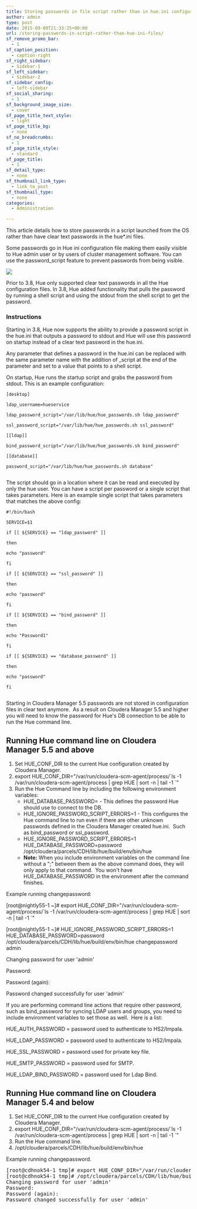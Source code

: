 ```yaml
---
title: Storing passwords in file script rather than in hue.ini configuration
author: admin
type: post
date: 2015-09-09T21:33:25+00:00
url: /storing-passwords-in-script-rather-than-hue-ini-files/
sf_remove_promo_bar:
  - 1
sf_caption_position:
  - caption-right
sf_right_sidebar:
  - Sidebar-1
sf_left_sidebar:
  - Sidebar-2
sf_sidebar_config:
  - left-sidebar
sf_social_sharing:
  - 1
sf_background_image_size:
  - cover
sf_page_title_text_style:
  - light
sf_page_title_bg:
  - none
sf_no_breadcrumbs:
  - 1
sf_page_title_style:
  - standard
sf_page_title:
  - 1
sf_detail_type:
  - none
sf_thumbnail_link_type:
  - link_to_post
sf_thumbnail_type:
  - none
categories:
  - Administration

---
```

This article details how to store passwords in a script launched from the OS rather than have clear text passwords in the hue*.ini files.

Some passwords go in Hue ini configuration file making them easily visible to Hue admin user or by users of cluster management software. You can use the password_script feature to prevent passwords from being visible.

[<img src="https://cdn.gethue.com/uploads/2015/09/hue_password_files.png"  />][1]

Prior to 3.8, Hue only supported clear text passwords in all the Hue configuration files. In 3.8, Hue added functionality that pulls the password by running a shell script and using the stdout from the shell script to get the password.

### Instructions

Starting in 3.8, Hue now supports the ability to provide a password script in the hue.ini that outputs a password to stdout and Hue will use this password on startup instead of a clear text password in the hue.ini.
  
Any parameter that defines a password in the hue.ini can be replaced with the same parameter name with the addition of _script at the end of the parameter and set to a value that points to a shell script.

On startup, Hue runs the startup script and grabs the password from stdout. This is an example configuration:

<pre><code class="bash">[desktop]
  
ldap_username=hueservice
  
ldap_password_script="/var/lib/hue/hue_passwords.sh ldap_password"
  
ssl_password_script="/var/lib/hue/hue_passwords.sh ssl_password"

[[ldap]]
  
bind_password_script="/var/lib/hue/hue_passwords.sh bind_password"
  
[[database]]
  
password_script="/var/lib/hue/hue_passwords.sh database"
  
</code></pre>

The script should go in a location where it can be read and executed by only the hue user. You can have a script per password or a single script that takes parameters. Here is an example single script that takes parameters that matches the above config:

<pre><code class="bash">#!/bin/bash

SERVICE=$1

if [[ ${SERVICE} == "ldap_password" ]]
  
then
  
echo "password"
  
fi

if [[ ${SERVICE} == "ssl_password" ]]
  
then
  
echo "password"
  
fi

if [[ ${SERVICE} == "bind_password" ]]
  
then
  
echo "Password1"
  
fi

if [[ ${SERVICE} == "database_password" ]]
  
then
  
echo "password"
  
fi

</code></pre>

Starting in Cloudera Manager 5.5 passwords are not stored in configuration files in clear text anymore.  As a result on Cloudera Manager 5.5 and higher you will need to know the password for Hue's DB connection to be able to run the Hue command line.

## **Running Hue command line on Cloudera Manager 5.5 and above**

  1. Set HUE_CONF_DIR to the current Hue configuration created by Cloudera Manager.
  2. export HUE_CONF_DIR="/var/run/cloudera-scm-agent/process/\`ls -1 /var/run/cloudera-scm-agent/process | grep HUE | sort -n | tail -1 \`"
  3. Run the Hue Command line by including the following environment variables: 
      * HUE_DATABASE_PASSWORD=<dbpassword> - This defines the password Hue should use to connect to the DB.
      * HUE_IGNORE_PASSWORD_SCRIPT_ERRORS=1 - This configures the Hue command line to run even if there are other unknown passwords defined in the Cloudera Manager created hue.ini.  Such as bind_password or ssl_password.
      * HUE_IGNORE_PASSWORD_SCRIPT_ERRORS=1 HUE_DATABASE_PASSWORD=password /opt/cloudera/parcels/CDH/lib/hue/build/env/bin/hue <command>
      * **Note:** When you include environment variables on the command line without a ";" between them as the above command does, they will only apply to that command.  You won't have HUE_DATABASE_PASSWORD in the environment after the command finishes.

Example running changepassword:

[root@nightly55-1 ~]# export HUE_CONF_DIR="/var/run/cloudera-scm-agent/process/\`ls -1 /var/run/cloudera-scm-agent/process | grep HUE | sort -n | tail -1 \`"
  
[root@nightly55-1 ~]# HUE_IGNORE_PASSWORD_SCRIPT_ERRORS=1 HUE_DATABASE_PASSWORD=password /opt/cloudera/parcels/CDH/lib/hue/build/env/bin/hue changepassword admin
  
Changing password for user 'admin'
  
Password:
  
Password (again):
  
Password changed successfully for user 'admin'

If you are performing command line actions that require other password, such as bind_password for syncing LDAP users and groups, you need to include environment variables to set those as well.  Here is a list:

HUE_AUTH_PASSWORD = password used to authenticate to HS2/Impala.
  
HUE_LDAP_PASSWORD = password used to authenticate to HS2/Impala.
  
HUE_SSL_PASSWORD = password used for private key file.
  
HUE_SMTP_PASSWORD = password used for SMTP.
  
HUE_LDAP_BIND_PASSWORD = password used for Ldap Bind.

## **Running Hue command line on Cloudera Manager 5.4 and below**

  1. Set HUE_CONF_DIR to the current Hue configuration created by Cloudera Manager.
  2. export HUE_CONF_DIR="/var/run/cloudera-scm-agent/process/\`ls -1 /var/run/cloudera-scm-agent/process | grep HUE | sort -n | tail -1 \`"
  3. Run the Hue command line.
  4. /opt/cloudera/parcels/CDH/lib/hue/build/env/bin/hue <command>

Example running changepassword.

<pre>[root@cdhnok54-1 tmp]# export HUE_CONF_DIR="/var/run/cloudera-scm-agent/process/`ls -1 /var/run/cloudera-scm-agent/process | grep HUE | sort -n | tail -1 `"
[root@cdhnok54-1 tmp]# /opt/cloudera/parcels/CDH/lib/hue/build/env/bin/hue changepassword admin
Changing password for user 'admin'
Password:
Password (again):
Password changed successfully for user 'admin'</pre>

 [1]: https://cdn.gethue.com/uploads/2015/09/hue_password_files.png